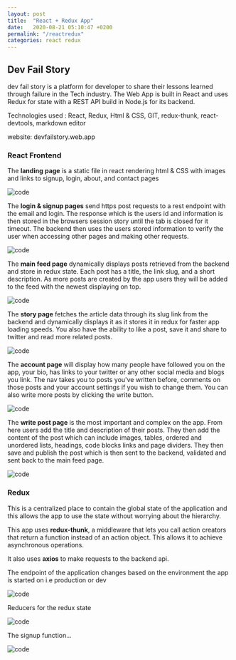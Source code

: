 ```yaml
---
layout: post
title:  "React + Redux App"
date:   2020-08-21 05:10:47 +0200
permalink: "/reactredux"
categories: react redux
---
```


## Dev Fail Story

dev fail story is a platform for developer to share their lessons learned through failure in the Tech industry. The Web App is built in React and uses Redux for state with a REST API build in Node.js for its backend.

Technologies used : React, Redux, Html & CSS, GIT, redux-thunk, react-devtools, markdown editor

website: devfailstory.web.app

### React Frontend

The **landing** **page** is a static file in react rendering html & CSS with images and links to signup, login, about, and contact pages

![code](/ThinkLynk/assets/devfailstory/1.png)

The **login & signup pages** send https post requests to a rest endpoint with the email and login. The response which is the users id and information is then stored in the browsers session story until the tab is closed for it timeout. The backend then uses the users stored information to verify the user when accessing other pages and making other requests.

![code](/ThinkLynk/assets/devfailstory/2.png)

The **main feed page** dynamically displays posts retrieved from the backend and store in redux state. Each post has a title, the link slug, and a short description. As more posts are created by the app users they will be added to the feed with the newest displaying on top.

![code](/ThinkLynk/assets/devfailstory/3.png)

The **story page** fetches the article data through its slug link from the backend and dynamically displays it as it stores it in redux for faster app loading speeds. You also have the ability to like a post, save it and share to twitter and read more related posts.

![code](/ThinkLynk/assets/devfailstory/4.png)

The **account page** will display how many people have followed you on the app, your bio, has links to your twitter or any other social media and blogs you link. The nav takes you to posts you've written before, comments on those posts and your account settings if you wish to change them. You can also write more posts by clicking the write button.

![code](/ThinkLynk/assets/devfailstory/5.png)

The **write post page** is the most important and complex on the app. From here users add the title and description of their posts. They then add the content of the post which can include images, tables, ordered and unordered lists, headings, code blocks links and page dividers. They then save and publish the post which is then sent to the backend, validated and sent back to the main feed page.

![code](/ThinkLynk/assets/devfailstory/6.png)



### Redux

This is a centralized place to contain the global state of the application and this allows the app to use the state without worrying about the hierarchy.

This app uses **redux-thunk**, a middleware that lets you call action creators that return a function instead of an action object. This allows it to achieve asynchronous operations.

It also uses **axios** to make requests to the backend api.

The endpoint of the application changes based on the environment the app is started on i.e production or dev

![code](/ThinkLynk/assets/devfailstory/7.png)



Reducers for the redux state

![code](/ThinkLynk/assets/devfailstory/8.png)



The signup function...

![code](/ThinkLynk/assets/devfailstory/9.png)
